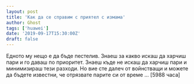 ```yaml
---
layout: post
title: 'Как да се справим с приятел с измама'
author: Ghost
tags: ['huawei']
date: '2019-09-17T15:30:00Z'
draft: false
---
```


Едното му нещо е да бъде пестелив. Знаеш за какво искаш да харчиш пари и го даваш по приоритет. Знаеш къде не искаш да харчиш пари и минимизираш тези разходи. Но вие сте далеч от войнстващи и можете да бъдете известни, че отрязвате парите си от време ... [5988 часа]
